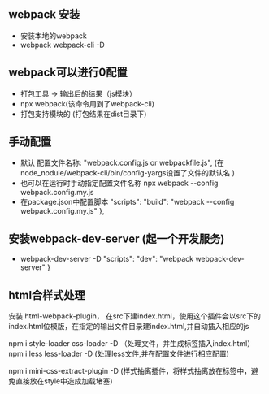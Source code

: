 ## webpack 安装
- 安装本地的webpack
- webpack webpack-cli -D

## webpack可以进行0配置
- 打包工具 -> 输出后的结果（js模块）
- npx webpack(该命令用到了webpack-cli)
- 打包支持模块的 (打包结果在dist目录下)

## 手动配置
- 默认 配置文件名称: "webpack.config.js or webpackfile.js",   (在node_nodule/webpack-cli/bin/config-yargs设置了文件的默认名 )
- 也可以在运行时手动指定配置文件名称 npx webpack --config webpack.config.my.js
- 在package.json中配置脚本
"scripts": 
    "build": "webpack --config webpack.config.my.js"
  },

## 安装webpack-dev-server (起一个开发服务)
- webpack-dev-server -D
"scripts": 
    "dev": "webpack webpack-dev-server"
}

## html合样式处理
  安装 html-webpack-plugin， 在src下建index.html，使用这个插件会以src下的index.html位模版，在指定的输出文件目录建index.html,并自动插入相应的js

  npm i style-loader css-loader -D  （处理文件，并生成<style></style>标签插入index.html）
  npm i less less-loader -D (处理less文件,并在配置文件进行相应配置)

  npm i mini-css-extract-plugin -D  (样式抽离插件，将样式抽离放在<link>标签中，避免直接放在style中造成加载堵塞)


